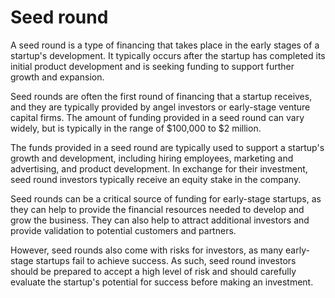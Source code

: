 # Seed round

A seed round is a type of financing that takes place in the early stages of a startup's development. It typically occurs after the startup has completed its initial product development and is seeking funding to support further growth and expansion.

Seed rounds are often the first round of financing that a startup receives, and they are typically provided by angel investors or early-stage venture capital firms. The amount of funding provided in a seed round can vary widely, but is typically in the range of $100,000 to $2 million.

The funds provided in a seed round are typically used to support a startup's growth and development, including hiring employees, marketing and advertising, and product development. In exchange for their investment, seed round investors typically receive an equity stake in the company.

Seed rounds can be a critical source of funding for early-stage startups, as they can help to provide the financial resources needed to develop and grow the business. They can also help to attract additional investors and provide validation to potential customers and partners.

However, seed rounds also come with risks for investors, as many early-stage startups fail to achieve success. As such, seed round investors should be prepared to accept a high level of risk and should carefully evaluate the startup's potential for success before making an investment.
